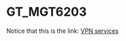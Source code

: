 # GT_MGT6203
Notice that this is the link: [VPN services](https://faq.oit.gatech.edu/content/how-do-i-get-started-campus-vpn)
